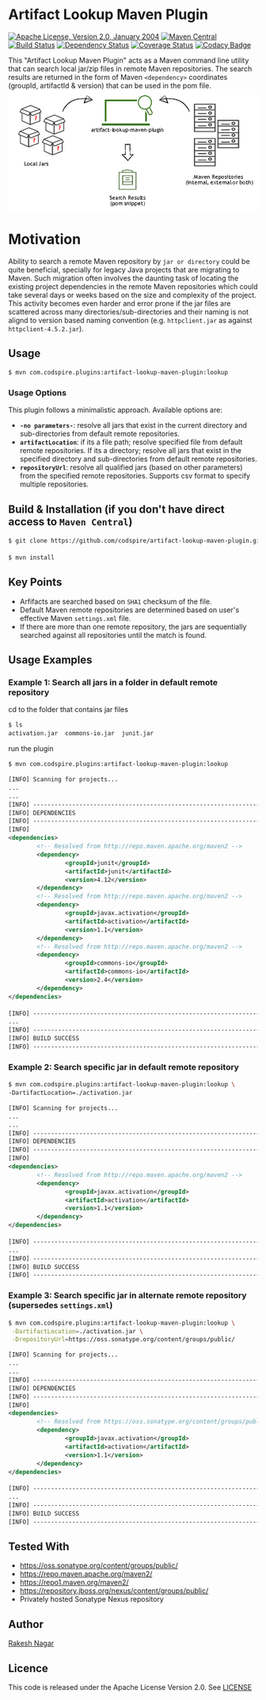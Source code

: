 # Artifact Lookup Maven Plugin

[![Apache License, Version 2.0, January 2004](https://img.shields.io/github/license/mojohaus/versions-maven-plugin.svg?label=License)](http://www.apache.org/licenses/) [![Maven Central](https://maven-badges.herokuapp.com/maven-central/com.codspire.plugins/artifact-lookup-maven-plugin/badge.svg)](https://maven-badges.herokuapp.com/maven-central/com.codspire.plugins/artifact-lookup-maven-plugin) [![Build Status](https://travis-ci.org/codspire/artifact-lookup-maven-plugin.svg?branch=master)](https://travis-ci.org/codspire/artifact-lookup-maven-plugin) [![Dependency Status](https://www.versioneye.com/user/projects/5701a4b2fcd19a0039f1562e/badge.svg?style=flat)](https://www.versioneye.com/user/projects/5701a4b2fcd19a0039f1562e) [![Coverage Status](https://coveralls.io/repos/github/codspire/artifact-lookup-maven-plugin/badge.svg?branch=master)](https://coveralls.io/github/codspire/artifact-lookup-maven-plugin?branch=master) [![Codacy Badge](https://api.codacy.com/project/badge/grade/ed1b3ddf0664422d88d768a87f659e16)](https://www.codacy.com/app/codspire/artifact-lookup-maven-plugin)

This "Artifact Lookup Maven Plugin" acts as a Maven command line utility that can search local jar/zip files in remote Maven repositories. The search results are returned in the form of Maven `<dependency>` coordinates (groupId, artifactId & version) that can be used in the pom file.
![Artifact Lookup Maven Plugin Info](https://raw.githubusercontent.com/codspire/artifact-lookup-maven-plugin/master/src/main/resources/artifact-lookup-maven-plugin-info.png)

# Motivation
Ability to search a remote Maven repository by `jar or directory` could be quite beneficial, specially for legacy Java projects that are migrating to Maven. Such migration often involves the daunting task of locating the existing project dependencies in the remote Maven repositories which could take several days or weeks based on the size and complexity of the project. This activity becomes even harder and error prone if the jar files are scattered across many directories/sub-directories and their naming is not alignd to version based naming convention (e.g. `httpclient.jar` as against `httpclient-4.5.2.jar`). 

## Usage
``` sh
$ mvn com.codspire.plugins:artifact-lookup-maven-plugin:lookup
```

### Usage Options
This plugin follows a minimalistic approach. Available options are:
* **`-no parameters-`**: resolve all jars that exist in the current directory and sub-directories from default remote repositories.
* **`artifactLocation`**: if its a file path; resolve specified file from default remote repositories. If its a directory; resolve all jars that exist in the specified directory and sub-directories from default remote repositories.
* **`repositoryUrl`**: resolve all qualified jars (based on other parameters) from the specified remote repositories. Supports csv format to specify multiple repositories.

## Build & Installation (if you don't have direct access to `Maven Central`)
``` sh
$ git clone https://github.com/codspire/artifact-lookup-maven-plugin.git

$ mvn install
```

## Key Points
* Arfifacts are searched based on `SHA1` checksum of the file.
* Default Maven remote repositories are determined based on user's effective Maven `settings.xml` file. 
* If there are more than one remote repository, the jars are sequentially searched against all repositories until the match is found.

## Usage Examples

### Example 1: Search all jars in a folder in default remote repository
cd to the folder that contains jar files
``` sh
$ ls
activation.jar  commons-io.jar  junit.jar
```
run the plugin

``` sh
$ mvn com.codspire.plugins:artifact-lookup-maven-plugin:lookup
```

``` xml
[INFO] Scanning for projects...
...
...
[INFO] ------------------------------------------------------------------------
[INFO] DEPENDENCIES
[INFO] ------------------------------------------------------------------------
[INFO]
<dependencies>
        <!-- Resolved from http://repo.maven.apache.org/maven2 -->
        <dependency>
                <groupId>junit</groupId>
                <artifactId>junit</artifactId>
                <version>4.12</version>
        </dependency>
        <!-- Resolved from http://repo.maven.apache.org/maven2 -->
        <dependency>
                <groupId>javax.activation</groupId>
                <artifactId>activation</artifactId>
                <version>1.1</version>
        </dependency>
        <!-- Resolved from http://repo.maven.apache.org/maven2 -->
        <dependency>
                <groupId>commons-io</groupId>
                <artifactId>commons-io</artifactId>
                <version>2.4</version>
        </dependency>
</dependencies>

[INFO] ------------------------------------------------------------------------
...
[INFO] ------------------------------------------------------------------------
[INFO] BUILD SUCCESS
[INFO] ------------------------------------------------------------------------
```
### Example 2: Search specific jar in default remote repository
``` sh
$ mvn com.codspire.plugins:artifact-lookup-maven-plugin:lookup \
-DartifactLocation=./activation.jar
```

``` xml
[INFO] Scanning for projects...
...
...
[INFO] ------------------------------------------------------------------------
[INFO] DEPENDENCIES
[INFO] ------------------------------------------------------------------------
[INFO]
<dependencies>
        <!-- Resolved from http://repo.maven.apache.org/maven2 -->
        <dependency>
                <groupId>javax.activation</groupId>
                <artifactId>activation</artifactId>
                <version>1.1</version>
        </dependency>
</dependencies>

[INFO] ------------------------------------------------------------------------
...
[INFO] ------------------------------------------------------------------------
[INFO] BUILD SUCCESS
[INFO] ------------------------------------------------------------------------
```

### Example 3: Search specific jar in alternate remote repository (supersedes `settings.xml`)
``` sh
$ mvn com.codspire.plugins:artifact-lookup-maven-plugin:lookup \
 -DartifactLocation=./activation.jar \
 -DrepositoryUrl=https://oss.sonatype.org/content/groups/public/
```

``` xml
[INFO] Scanning for projects...
...
...
[INFO] ------------------------------------------------------------------------
[INFO] DEPENDENCIES
[INFO] ------------------------------------------------------------------------
[INFO]
<dependencies>
        <!-- Resolved from https://oss.sonatype.org/content/groups/public/ -->
        <dependency>
                <groupId>javax.activation</groupId>
                <artifactId>activation</artifactId>
                <version>1.1</version>
        </dependency>
</dependencies>

[INFO] ------------------------------------------------------------------------
...
[INFO] ------------------------------------------------------------------------
[INFO] BUILD SUCCESS
[INFO] ------------------------------------------------------------------------
```
## Tested With
* https://oss.sonatype.org/content/groups/public/
* https://repo.maven.apache.org/maven2/
* https://repo1.maven.org/maven2/
* https://repository.jboss.org/nexus/content/groups/public/
* Privately hosted Sonatype Nexus repository

## Author
[Rakesh Nagar](https://github.com/codspire)

## Licence
This code is released under the Apache License Version 2.0. See [LICENSE](https://github.com/codspire/artifact-lookup-maven-plugin/blob/master/LICENSE)
